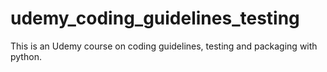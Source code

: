# udemy_coding_guidelines_testing

This is an Udemy course on coding guidelines, testing and packaging with python.
